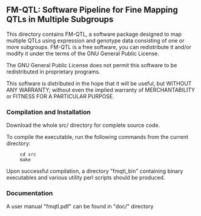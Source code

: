 ## FM-QTL: Software Pipeline for Fine Mapping QTLs in Multiple Subgroups



This directory contains FM-QTL, a software package designed to map multiple QTLs using expression and genotype data consisting of one or more subgroups. FM-QTL is a free software, you can redistribute it and/or modify it under the terms of the GNU General Public License.

The GNU General Public License does not permit this software to be redistributed in proprietary programs.

This software is distributed in the hope that it will be useful, but WITHOUT ANY WARRANTY; without even the implied warranty of MERCHANTABILITY or FITNESS FOR A PARTICULAR PURPOSE.



### Compilation and Installation


Download the whole src/ directory for complete source code.

To compile the executable, run the following commands from the current directory:
```{shell}
     cd src
     make
```
Upon successful compilation, a directory "fmqtl_bin" containing binary executables and various utility perl scripts should be produced.   


### Documentation 

A user manual  "fmqtl.pdf" can be found in "doc/" directory



